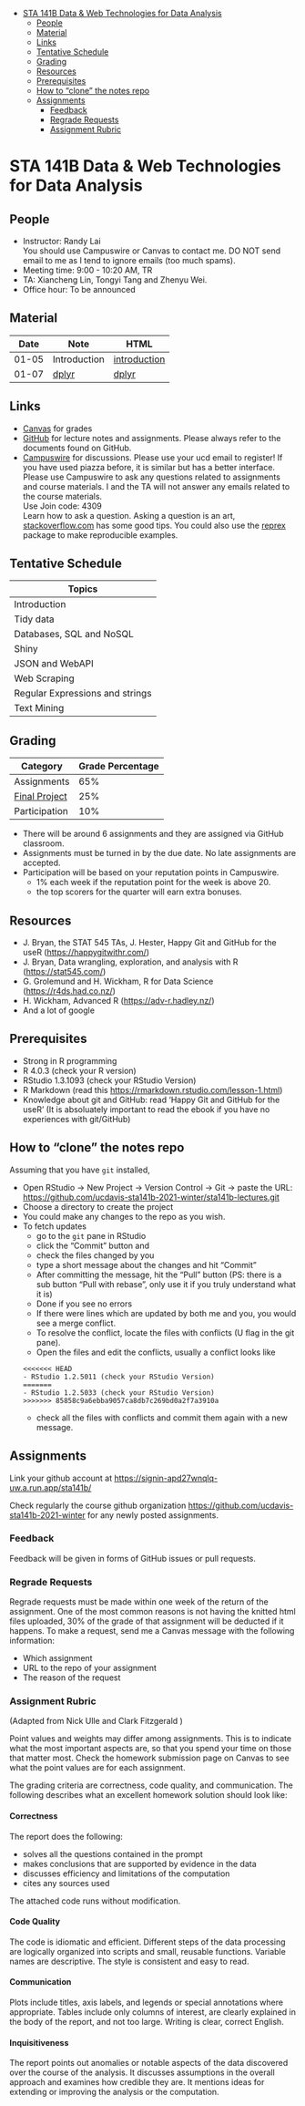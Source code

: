 
  - [STA 141B Data & Web Technologies for Data
    Analysis](#sta-141b-data-web-technologies-for-data-analysis)
      - [People](#people)
      - [Material](#material)
      - [Links](#links)
      - [Tentative Schedule](#tentative-schedule)
      - [Grading](#grading)
      - [Resources](#resources)
      - [Prerequisites](#prerequisites)
      - [How to “clone” the notes repo](#how-to-clone-the-notes-repo)
      - [Assignments](#assignments)
          - [Feedback](#feedback)
          - [Regrade Requests](#regrade-requests)
          - [Assignment Rubric](#assignment-rubric)

# STA 141B Data & Web Technologies for Data Analysis

## People

  - Instructor: Randy Lai<br> You should use Campuswire or Canvas to
    contact me. DO NOT send email to me as I tend to ignore emails (too
    much spams).
  - Meeting time: 9:00 - 10:20 AM, TR
  - TA: Xiancheng Lin, Tongyi Tang and Zhenyu Wei.
  - Office hour: To be announced

## Material

| Date  | Note                          | HTML                                                                                          |
| ----- | ----------------------------- | --------------------------------------------------------------------------------------------- |
| 01-05 | Introduction                  | [introduction](README.md)                                                                     |
| 01-07 | [dplyr](ch01-dplyr/dplyr.Rmd) | [dplyr](https://ucdavis-sta141b-2021-winter.github.io/sta141b-lectures/ch01-dplyr/dplyr.html) |

## Links

  - [Canvas](http://canvas.ucdavis.edu/) for grades
  - [GitHub](https://github.com/ucdavis-sta141b-2021-winter) for lecture
    notes and assignments. Please always refer to the documents found on
    GitHub.
  - [Campuswire](https://campuswire.com/c/GC093FD78) for discussions.
    Please use your ucd email to register\! If you have used piazza
    before, it is similar but has a better interface. Please use
    Campuswire to ask any questions related to assignments and course
    materials. I and the TA will not answer any emails related to the
    course materials.<br> Use Join code: 4309<br> Learn how to ask a
    question. Asking a question is an art,
    [stackoverflow.com](https://stackoverflow.com/help/how-to-ask) has
    some good tips. You could also use the
    [reprex](https://reprex.tidyverse.org/) package to make reproducible
    examples.

## Tentative Schedule

| Topics                          |
| ------------------------------- |
| Introduction                    |
| Tidy data                       |
| Databases, SQL and NoSQL        |
| Shiny                           |
| JSON and WebAPI                 |
| Web Scraping                    |
| Regular Expressions and strings |
| Text Mining                     |

## Grading

| Category                                                                        | Grade Percentage |
| ------------------------------------------------------------------------------- | ---------------- |
| Assignments                                                                     | 65%              |
| [Final Project](https://github.com/ucdavis-sta141b-2021-winter/sta141b-project) | 25%              |
| Participation                                                                   | 10%              |

  - There will be around 6 assignments and they are assigned via GitHub
    classroom.
  - Assignments must be turned in by the due date. No late assignments
    are accepted.
  - Participation will be based on your reputation points in Campuswire.
      - 1% each week if the reputation point for the week is above 20.
      - the top scorers for the quarter will earn extra bonuses.

## Resources

  - J. Bryan, the STAT 545 TAs, J. Hester, Happy Git and GitHub for the
    useR (<https://happygitwithr.com/>)
  - J. Bryan, Data wrangling, exploration, and analysis with R
    (<https://stat545.com/>)
  - G. Grolemund and H. Wickham, R for Data Science
    (<https://r4ds.had.co.nz/>)
  - H. Wickham, Advanced R (<https://adv-r.hadley.nz/>)
  - And a lot of google

## Prerequisites

  - Strong in R programming
  - R 4.0.3 (check your R version)
  - RStudio 1.3.1093 (check your RStudio Version)
  - R Markdown (read this <https://rmarkdown.rstudio.com/lesson-1.html>)
  - Knowledge about git and GitHub: read ‘Happy Git and GitHub for the
    useR’ (It is absoluately important to read the ebook if you have no
    experiences with git/GitHub)

## How to “clone” the notes repo

Assuming that you have `git` installed,

  - Open RStudio -\> New Project -\> Version Control -\> Git -\> paste
    the URL:
    <https://github.com/ucdavis-sta141b-2021-winter/sta141b-lectures.git>
  - Choose a directory to create the project
  - You could make any changes to the repo as you wish.
  - To fetch updates
      - go to the `git` pane in RStudio
      - click the “Commit” button and
      - check the files changed by you
      - type a short message about the changes and hit “Commit”
      - After committing the message, hit the “Pull” button (PS: there
        is a sub button “Pull with rebase”, only use it if you truly
        understand what it is)
      - Done if you see no errors
      - If there were lines which are updated by both me and you, you
        would see a merge conflict.
      - To resolve the conflict, locate the files with conflicts (U flag
        in the git pane).
      - Open the files and edit the conflicts, usually a conflict looks
        like
    <!-- end list -->
        <<<<<<< HEAD
        - RStudio 1.2.5011 (check your RStudio Version)
        =======
        - RStudio 1.2.5033 (check your RStudio Version)
        >>>>>>> 85858c9a6ebba9057ca8db7c269bd0a2f7a3910a
      - check all the files with conflicts and commit them again with a
        new message.

## Assignments

Link your github account at
<https://signin-apd27wnqlq-uw.a.run.app/sta141b/>

Check regularly the course github organization
<https://github.com/ucdavis-sta141b-2021-winter> for any newly posted
assignments.

### Feedback

Feedback will be given in forms of GitHub issues or pull requests.

### Regrade Requests

Regrade requests must be made within one week of the return of the
assignment. One of the most common reasons is not having the knitted
html files uploaded, 30% of the grade of that assignment will be
deducted if it happens. To make a request, send me a Canvas message with
the following information:

  - Which assignment
  - URL to the repo of your assignment
  - The reason of the request

### Assignment Rubric

(Adapted from Nick Ulle and Clark Fitzgerald )

Point values and weights may differ among assignments. This is to
indicate what the most important aspects are, so that you spend your
time on those that matter most. Check the homework submission page on
Canvas to see what the point values are for each assignment.

The grading criteria are correctness, code quality, and communication.
The following describes what an excellent homework solution should look
like:

#### Correctness

The report does the following:

  - solves all the questions contained in the prompt
  - makes conclusions that are supported by evidence in the data
  - discusses efficiency and limitations of the computation
  - cites any sources used

The attached code runs without modification.

#### Code Quality

The code is idiomatic and efficient. Different steps of the data
processing are logically organized into scripts and small, reusable
functions. Variable names are descriptive. The style is consistent and
easy to read.

#### Communication

Plots include titles, axis labels, and legends or special annotations
where appropriate. Tables include only columns of interest, are clearly
explained in the body of the report, and not too large. Writing is
clear, correct English.

#### Inquisitiveness

The report points out anomalies or notable aspects of the data
discovered over the course of the analysis. It discusses assumptions in
the overall approach and examines how credible they are. It mentions
ideas for extending or improving the analysis or the computation.
